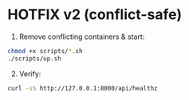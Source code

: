 # HOTFIX v2 (conflict-safe)

1) Remove conflicting containers & start:
```bash
chmod +x scripts/*.sh
./scripts/up.sh
```

2) Verify:
```bash
curl -sS http://127.0.0.1:8000/api/healthz
```
